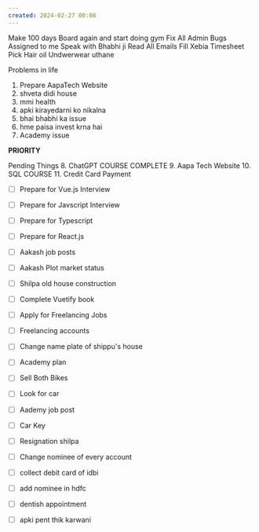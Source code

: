 ```yaml
---
created: 2024-02-27 00:08
---
```

Make 100 days Board again and start doing gym
Fix All Admin Bugs Assigned to me
Speak with Bhabhi ji
Read All Emails
Fill Xebia Timesheet
Pick Hair oil
Undwerwear uthane


Problems in life
1. Prepare AapaTech Website
2. shveta didi house
3. mmi health
4. apki kirayedarni ko nikalna
5. bhai bhabhi ka issue
6. hme paisa invest krna hai
7. Academy issue


**PRIORITY**

Pending Things
8. ChatGPT COURSE COMPLETE
9. Aapa Tech Website
10. SQL COURSE
11. Credit Card Payment

- [ ] Prepare for Vue.js Interview
- [ ] Prepare for Javscript Interview
- [ ] Prepare for Typescript
- [ ] Prepare for React.js
- [ ] Aakash job posts
- [ ] Aakash Plot market status
- [ ] Shilpa old house construction
- [ ] Complete Vuetify book
- [ ] Apply for Freelancing Jobs
- [ ] Freelancing accounts
- [ ] Change name plate of shippu's house
- [ ] Academy plan
- [ ] Sell Both Bikes
- [ ] Look for car
- [ ] Aademy job post
- [ ] Car Key
- [ ] Resignation shilpa
- [ ] Change nominee of every account
- [ ] collect debit card of idbi
- [ ] add nominee in hdfc
- [ ] dentish appointment
- [ ] apki pent thik karwani

